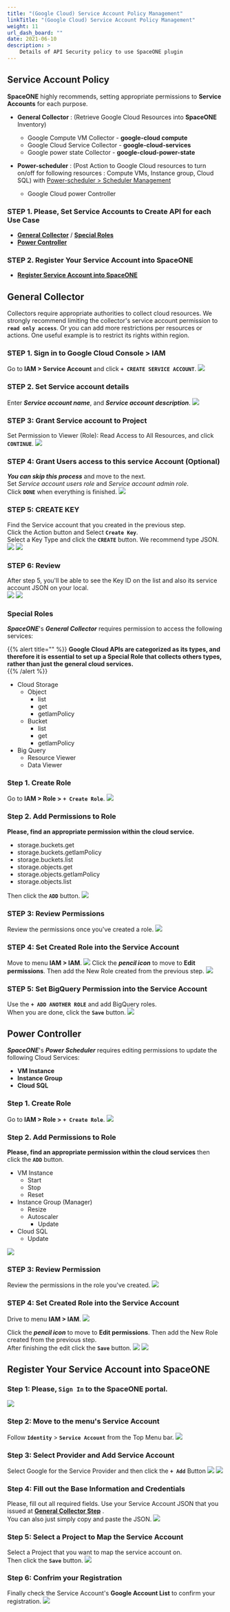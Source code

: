 ```yaml
---
title: "(Google Cloud) Service Account Policy Management"
linkTitle: "(Google Cloud) Service Account Policy Management"
weight: 11
url_dash_board: "" 
date: 2021-06-10
description: >
    Details of API Security policy to use SpaceONE plugin
---
```


## Service Account Policy
**SpaceONE** highly recommends, setting appropriate permissions to **Service Accounts** for each purpose. 

* **General Collector** 
  : \(Retrieve Google Cloud Resources into **SpaceONE** Inventory\)
    * Google Compute VM Collector - **google-cloud compute**
    * Google Cloud Service Collector - **google-cloud-services**
    * Google power state Collector - **google-cloud-power-state**

* **Power-scheduler** 
  : \(Post Action to Google Cloud resources to turn on/off for following resources :  Compute VMs, Instance group, Cloud SQL\) with [Power-scheduler > Scheduler Management](/docs/guides/user_guide/automation/power_scheduler/)
    * Google Cloud power Controller 

### **STEP 1. Please, Set Service Accounts** to Create API for each Use Case
* [**General Collector**](#general-collector) &sol; [**Special Roles**](#special-roles)
* [**Power Controller**](#power-controller)

### **STEP 2. Register Your Service Account into SpaceONE** 
* [**Register Service Account into SpaceONE**](#register-your-service-account-into-spaceone)

## General Collector 
Collectors require appropriate authorities to collect cloud resources. We strongly recommend limiting the collector's service account permission to **`read only access`**. Or you can add more restrictions per resources or actions. One useful example is to restrict its rights within region.

### **STEP 1. Sign in to Google Cloud Console > IAM** 
Go to **IAM >  Service Account** and click **`+ CREATE SERVICE ACCOUNT`**.
![](/docs/guides/user_guide/service_account/service_account_img/google/screen-shot-2021-02-10-at-16.00.20.png)

### **STEP 2. Set Service account details**
Enter _**Service account name**_, and _**Service account description**_.
![](/docs/guides/user_guide/service_account/service_account_img/google/screen-shot-2021-02-10-at-16.16.10.png)

### **STEP 3: Grant Service account to Project**
Set Permission to Viewer \(Role\): Read Access to All Resources, and click **`CONTINUE`**.
![](/docs/guides/user_guide/service_account/service_account_img/google/screen-shot-2021-02-10-at-16.27.10.png)

### **STEP 4: Grant Users access to this service Account \(Optional\)** 
_**You can skip this process**_ and move to the next. <br>
Set _Service account users role_ and _Service account admin role_. <br>
Click **`DONE`** when everything is finished.
![](/docs/guides/user_guide/service_account/service_account_img/google/screen-shot-2021-02-10-at-16.36.25.png)

### **STEP 5: CREATE KEY**
Find the Service account that you created in the previous step. <br>
Click the Action button and Select **`Create Key`**. <br>
Select a Key Type and click the **`CREATE`** button. We recommend type JSON.
![](/docs/guides/user_guide/service_account/service_account_img/google/screen-shot-2021-02-10-at-16.44.34.png)
![](/docs/guides/user_guide/service_account/service_account_img/google/screen-shot-2021-02-10-at-17.01.11.png)

### **STEP 6: Review**
After step 5, you'll be able to see the Key ID on the list and also its service account JSON on your local. <br> 
![](/docs/guides/user_guide/service_account/service_account_img/google/screen-shot-2021-02-10-at-17.05.55.png)
![](/docs/guides/user_guide/service_account/service_account_img/google/screen-shot-2021-02-10-at-17.07.16.png)

### Special Roles
_**SpaceONE**_'s _**General Collector**_ requires permission to access the following services:

{{% alert title="" %}}
**Google Cloud APIs are categorized as its types, and therefore it is essential to set up a Special Role that collects others types, rather than just the general cloud services.**  
{{% /alert %}}

* Cloud Storage
  * Object
    * list
    * get
    * getIamPolicy
  * Bucket
    * list
    * get
    * getIamPolicy
* Big Query
  * Resource Viewer
  * Data Viewer

### **Step 1. Create Role**
Go to **IAM > Role >** **`+ Create Role`**.
![](/docs/guides/user_guide/service_account/service_account_img/google/screen-shot-2021-04-07-at-18.09.05.png)

### **Step 2. Add Permissions to Role**
**Please, find an appropriate permission within the cloud service.**

* storage.buckets.get
* storage.buckets.getIamPolicy
* storage.buckets.list
* storage.objects.get
* storage.objects.getIamPolicy
* storage.objects.list

Then click the **`ADD`** button.
![](/docs/guides/user_guide/service_account/service_account_img/google/screen-shot-2021-04-07-at-18.18.42.png)

### **STEP 3: Review Permissions** 
Review the permissions once you've created a role.
![](/docs/guides/user_guide/service_account/service_account_img/google/screen-shot-2021-04-07-at-18.20.27.png)

### **STEP 4: Set Created Role into the Service Account**
Move to menu **IAM > IAM**.
![](/docs/guides/user_guide/service_account/service_account_img/google/screen-shot-2021-02-10-at-19.02.52.png)
Click the _**pencil icon**_ to move to **Edit permissions**. Then add the New Role created from the previous step.
![](/docs/guides/user_guide/service_account/service_account_img/google/screen-shot-2021-04-07-at-18.24.41.png)

### **STEP 5: Set BigQuery Permission into the Service Account** 
Use the **`+ ADD ANOTHER ROLE`** and add BigQuery roles. <br>
When you are done, click the **`Save`** button.
![](/docs/guides/user_guide/service_account/service_account_img/google/screen-shot-2021-04-07-at-18.26.14.png)

## Power Controller
_**SpaceONE**_'s _**Power Scheduler**_ requires editing permissions to update the following Cloud Services: 

* **VM Instance**
* **Instance Group**
* **Cloud SQL**

### **Step 1. Create Role**
Go to **IAM > Role >** **`+ Create Role`**.
![](/docs/guides/user_guide/service_account/service_account_img/google/screen-shot-2021-02-10-at-18.09.00.png)

### **Step 2. Add Permissions to Role**
**Please, find an appropriate permission within the cloud services** then click the **`ADD`** button.

* VM Instance 
  * Start
  * Stop
  * Reset
* Instance Group \(Manager\)
  * Resize
  * Autoscaler
    * Update
* Cloud SQL
  * Update

![](/docs/guides/user_guide/service_account/service_account_img/google/screen-shot-2021-02-10-at-18.23.13.png)

### **STEP 3: Review Permission** 
Review the permissions in the role you've created.
![](/docs/guides/user_guide/service_account/service_account_img/google/screen-shot-2021-02-10-at-18.57.43.png)

### **STEP 4: Set Created Role into the Service Account** 
Drive to menu **IAM > IAM**. 
![](/docs/guides/user_guide/service_account/service_account_img/google/screen-shot-2021-02-10-at-19.02.52.png)

Click the _**pencil icon**_ to move to **Edit permissions**. Then add the New Role created from the previous step. <br>
After finishing the edit click the **`Save`** button.
![](/docs/guides/user_guide/service_account/service_account_img/google/screen-shot-2021-02-10-at-19.05.18.png)
![](/docs/guides/user_guide/service_account/service_account_img/google/screen-shot-2021-02-10-at-19.05.26.png)

## Register Your Service Account into SpaceONE
### **Step 1: Please, **`Sign In`** to the SpaceONE portal.**
![](/docs/guides/user_guide/service_account/service_account_img/google/google_01.png)

### **Step 2: Move to the menu's Service Account** 
Follow **`Identity`** > **`Service Account`** from the Top Menu bar.
![](/docs/guides/user_guide/service_account/service_account_img/google/google_02.png)

### **Step 3: Select Provider and Add Service Account**
Select Google for the Service Provider and then click the **`+ Add`** Button
![](/docs/guides/user_guide/service_account/service_account_img/google/google_04.png)
![](/docs/guides/user_guide/service_account/service_account_img/google/google_03.png)

### **Step 4: Fill out the Base Information and Credentials**
Please, fill out all required fields. Use your Service Account JSON that you issued at [**General Collector Step**](#general-collector) . <br>
You can also just simply copy and paste the JSON.
![](/docs/guides/user_guide/service_account/service_account_img/google/screen-shot-2021-04-16-at-16.06.09.png)

### **Step 5: Select a Project to Map the Service Account**
Select a Project that you want to map the service account on. <br>
Then click the **`Save`** button.
![](/docs/guides/user_guide/service_account/service_account_img/google/screen-shot-2021-04-16-at-16.11.11.png)

### **Step 6: Confrim your Registration**
Finally check the Service Account's **Google Account List** to confirm your registration.
![](/docs/guides/user_guide/service_account/service_account_img/google/screen-shot-2021-04-16-at-16.14.44.png)